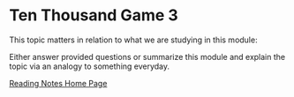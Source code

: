 # Ten Thousand Game 3

This topic matters in relation to what we are studying in this module:

Either answer provided questions or summarize this module and explain the topic via an analogy to something everyday.  

[Reading Notes Home Page](README.md)